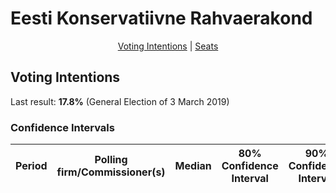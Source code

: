 # Eesti Konservatiivne Rahvaerakond

<p align="center"><a href="#voting-intentions">Voting Intentions</a> | <a href="#seats">Seats</a></p>

## Voting Intentions

Last result: **17.8%** (General Election of 3 March 2019)

### Confidence Intervals

| Period     | Polling firm/Commissioner(s) | Median | 80% Confidence Interval | 90% Confidence Interval | 95% Confidence Interval | 99% Confidence Interval |
|:----------:|:----------------:|:-----------:|:-----------------------:|:-----------------------:|:-----------------------:|:-----------------------:|
